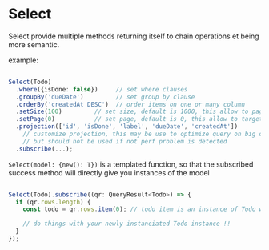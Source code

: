 # Select

Select provide multiple methods returning itself to chain operations et being more semantic.

example:

```typescript

Select(Todo)
  .where({isDone: false})     // set where clauses
  .groupBy('dueDate')         // set group by clause
  .orderBy('createdAt DESC')  // order items on one or many column
  .setSize(100)         // set size, default is 1000, this allow to paginate results
  .setPage(0)           // set page, default is 0, this allow to target specific page
  .projection(['id', 'isDone', 'label', 'dueDate', 'createdAt'])
    // customize projection, this may be use to optimize query on big object
    // but should not be used if not perf problem is detected
  .subscribe(...);

```

`Select(model: {new(): T})` is a templated function, so that the subscribed success method will directly give
you instances of the model

```typescript

Select(Todo).subscribe((qr: QueryResult<Todo>) => {
  if (qr.rows.length) {
    const todo = qr.rows.item(0); // todo item is an instance of Todo without any effort

    // do things with your newly instanciated Todo instance !!
  }
});

```